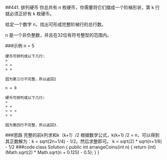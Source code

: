 ##441. 排列硬币
你总共有 n 枚硬币，你需要将它们摆成一个阶梯形状，第 k 行就必须正好有 k 枚硬币。

给定一个数字 n，找出可形成完整阶梯行的总行数。

n 是一个非负整数，并且在32位有符号整型的范围内。

###示例
    n = 5
    
    硬币可排列成以下几行:
    ¤
    ¤ ¤
    ¤ ¤
    
    因为第三行不完整，所以返回2
    
    n = 8
    
    硬币可排列成以下几行:
    ¤
    ¤ ¤
    ¤ ¤ ¤
    ¤ ¤
    
    因为第四行不完整，所以返回3.
###思路
    完整的前k列求和k（k+1）/2
    根据数学公式，k(k+1) /2 = n，可以得到其正数解为：k = sqrt(2n+1/4) - 1/2。然后求整即可。
    k = sqrt(2) * sqrt(n+1/8) - 1/2
###code
    class Solution {
        public int arrangeCoins(int n) {
           return (int)(Math.sqrt(2) * Math.sqrt(n + 0.125) - 0.5);
        }
    }